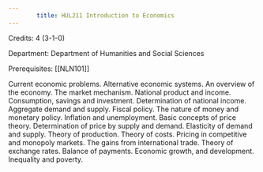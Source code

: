 ```yaml
---
        title: HUL211 Introduction to Economics
---
```

Credits: 4 (3-1-0)

Department: Department of Humanities and Social Sciences

Prerequisites: [[NLN101]]

Current economic problems. Alternative economic systems. An overview of the economy. The market mechanism. National product and income. Consumption, savings and investment. Determination of national income. Aggregate demand and supply. Fiscal policy. The nature of money and monetary policy. Inflation and unemployment. Basic concepts of price theory. Determination of price by supply and demand. Elasticity of demand and supply. Theory of production. Theory of costs. Pricing in competitive and monopoly markets. The gains from international trade. Theory of exchange rates. Balance of payments. Economic growth, and development. Inequality and poverty.